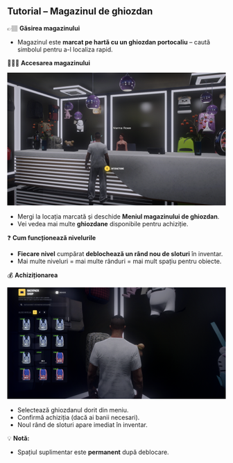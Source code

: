 
## Tutorial – Magazinul de ghiozdan

👉🏽 **Găsirea magazinului**

   * Magazinul este **marcat pe hartă cu un ghiozdan portocaliu** – caută simbolul pentru a-l localiza rapid.


🧏🏽‍♂️ **Accesarea magazinului**

![MENIU](/public/img/ghiozdan1.png)

   * Mergi la locația marcată și deschide **Meniul magazinului de ghiozdan**.
   * Vei vedea mai multe **ghiozdane** disponibile pentru achiziție.


❓ **Cum funcționează nivelurile**

   * **Fiecare nivel** cumpărat **deblochează un rând nou de sloturi** în inventar.
   * Mai multe niveluri = mai multe rânduri = mai mult spațiu pentru obiecte.


💰 **Achiziționarea**

![Ghiozdane](/public/img/ghiozdan2.png)

   * Selectează ghiozdanul dorit din meniu.
   * Confirmă achiziția (dacă ai banii necesari).
   * Noul rând de sloturi apare imediat în inventar.


💡 **Notă:**

* Spațiul suplimentar este **permanent** după deblocare.


